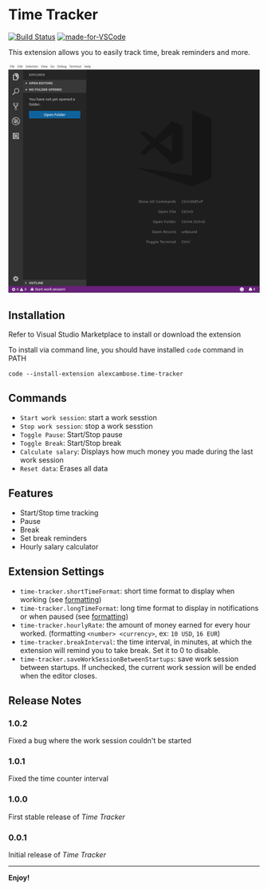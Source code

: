 # Time Tracker

[![Build Status](https://travis-ci.org/alexcambose/time-tracker.svg?branch=master)](https://travis-ci.org/alexcambose/time-tracker) [![made-for-VSCode](https://img.shields.io/badge/Made%20for-VSCode-1f425f.svg)](https://code.visualstudio.com/)

This extension allows you to easily track time, break reminders and more.

![Demo](assets/demo.gif)

## Installation

Refer to Visual Studio Marketplace to install or download the extension

To install via command line, you should have installed `code` command in PATH

```
code --install-extension alexcambose.time-tracker
```

## Commands

- `Start work session`: start a work sesstion
- `Stop work session`: stop a work sesstion
- `Toggle Pause`: Start/Stop pause
- `Toggle Break`: Start/Stop break
- `Calculate salary`: Displays how much money you made during the last work session
- `Reset data`: Erases all data

## Features

- Start/Stop time tracking
- Pause
- Break
- Set break reminders
- Hourly salary calculator

## Extension Settings

- `time-tracker.shortTimeFormat`: short time format to display when working (see [formatting](https://momentjs.com/docs/#/displaying/format/))
- `time-tracker.longTimeFormat`: long time format to display in notifications or when paused (see [formatting](https://momentjs.com/docs/#/displaying/format/))
- `time-tracker.hourlyRate`: the amount of money earned for every hour worked. (formatting `<number> <currency>`, ex: `10 USD`, `16 EUR`)
- `time-tracker.breakInterval`: the time interval, in minutes, at which the extension will remind you to take break. Set it to 0 to disable.
- `time-tracker.saveWorkSessionBetweenStartups`: save work session between startups. If unchecked, the current work session will be ended when the editor closes.

<!-- ## Known Issues

Calling out known issues can help limit users opening duplicate issues against your extension. -->

## Release Notes

### 1.0.2

Fixed a bug where the work session couldn't be started

### 1.0.1

Fixed the time counter interval

### 1.0.0

First stable release of _Time Tracker_

### 0.0.1

Initial release of _Time Tracker_

---

**Enjoy!**
